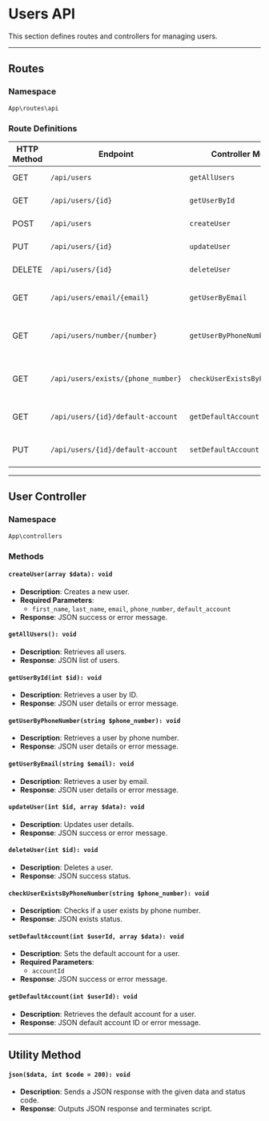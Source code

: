 # Users API

This section defines routes and controllers for managing users.

---

## Routes

### Namespace
`App\routes\api`

### Route Definitions
| HTTP Method | Endpoint | Controller Method | Description |
|-------------|--------------------------------------------|------------------------------------------|-------------------------------------------|
| GET | `/api/users` | `getAllUsers` | Retrieve all users |
| GET | `/api/users/{id}` | `getUserById` | Retrieve a user by ID |
| POST | `/api/users` | `createUser` | Create a new user |
| PUT | `/api/users/{id}` | `updateUser` | Update user details |
| DELETE | `/api/users/{id}` | `deleteUser` | Delete a user |
| GET | `/api/users/email/{email}` | `getUserByEmail` | Retrieve user by email |
| GET | `/api/users/number/{number}` | `getUserByPhoneNumber` | Retrieve user by phone number |
| GET | `/api/users/exists/{phone_number}` | `checkUserExistsByPhoneNumber` | Check if a user exists by phone number |
| GET | `/api/users/{id}/default-account` | `getDefaultAccount` | Get default account for a user |
| PUT | `/api/users/{id}/default-account` | `setDefaultAccount` | Set default account for a user |

---

## User Controller

### Namespace
`App\controllers`

### Methods

#### `createUser(array $data): void`
- **Description**: Creates a new user.
- **Required Parameters**:
    - `first_name`, `last_name`, `email`, `phone_number`, `default_account`
- **Response**: JSON success or error message.

#### `getAllUsers(): void`
- **Description**: Retrieves all users.
- **Response**: JSON list of users.

#### `getUserById(int $id): void`
- **Description**: Retrieves a user by ID.
- **Response**: JSON user details or error message.

#### `getUserByPhoneNumber(string $phone_number): void`
- **Description**: Retrieves a user by phone number.
- **Response**: JSON user details or error message.

#### `getUserByEmail(string $email): void`
- **Description**: Retrieves a user by email.
- **Response**: JSON user details or error message.

#### `updateUser(int $id, array $data): void`
- **Description**: Updates user details.
- **Response**: JSON success or error message.

#### `deleteUser(int $id): void`
- **Description**: Deletes a user.
- **Response**: JSON success status.

#### `checkUserExistsByPhoneNumber(string $phone_number): void`
- **Description**: Checks if a user exists by phone number.
- **Response**: JSON exists status.

#### `setDefaultAccount(int $userId, array $data): void`
- **Description**: Sets the default account for a user.
- **Required Parameters**:
    - `accountId`
- **Response**: JSON success or error message.

#### `getDefaultAccount(int $userId): void`
- **Description**: Retrieves the default account for a user.
- **Response**: JSON default account ID or error message.

---

## Utility Method

#### `json($data, int $code = 200): void`
- **Description**: Sends a JSON response with the given data and status code.
- **Response**: Outputs JSON response and terminates script.
